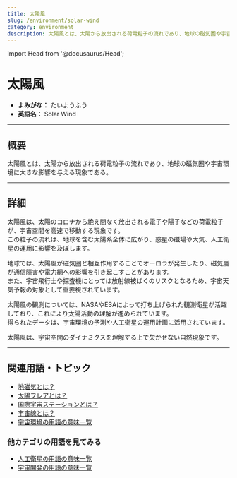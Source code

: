 ```yaml
---
title: 太陽風
slug: /environment/solar-wind
category: environment
description: 太陽風とは、太陽から放出される荷電粒子の流れであり、地球の磁気圏や宇宙環境に大きな影響を与える。
---
```


import Head from '@docusaurus/Head';

<Head>
  <script type="application/ld+json">
    {`{
      "@context": "https://schema.org",
      "@type": "DefinedTerm",
      "name": "太陽風",
      "inDefinedTermSet": "https://www.space-portal.org",
      "termCode": "environment/solar-wind",
      "description": "太陽風とは、太陽から放出される荷電粒子の流れであり、地球の磁気圏や宇宙環境に大きな影響を与える。",
      "url": "https://www.space-portal.org/docs/environment/solar-wind"
    }`}
  </script>
</Head>

# 太陽風

- **よみがな：** たいようふう  
- **英語名：** Solar Wind  

---

## 概要

太陽風とは、太陽から放出される荷電粒子の流れであり、地球の磁気圏や宇宙環境に大きな影響を与える現象である。

---

## 詳細

太陽風は、太陽のコロナから絶え間なく放出される電子や陽子などの荷電粒子が、宇宙空間を高速で移動する現象です。  
この粒子の流れは、地球を含む太陽系全体に広がり、惑星の磁場や大気、人工衛星の運用に影響を及ぼします。  

地球では、太陽風が磁気圏と相互作用することでオーロラが発生したり、磁気嵐が通信障害や電力網への影響を引き起こすことがあります。  
また、宇宙飛行士や探査機にとっては放射線被ばくのリスクとなるため、宇宙天気予報の対象として重要視されています。  

太陽風の観測については、NASAやESAによって打ち上げられた観測衛星が活躍しており、これにより太陽活動の理解が進められています。  
得られたデータは、宇宙環境の予測や人工衛星の運用計画に活用されています。  

太陽風は、宇宙空間のダイナミクスを理解する上で欠かせない自然現象です。

---

## 関連用語・トピック

- [地磁気とは？](/docs/environment/geomagnetic-field)
- [太陽フレアとは？](/docs/environment/solar-flare)
- [国際宇宙ステーションとは？](/docs/satellite/index/iss)
- [宇宙線とは？](/docs/environment/cosmic-rays)
- [宇宙環境の用語の意味一覧](/docs/category/environment)

### 他カテゴリの用語を見てみる
- [人工衛星の用語の意味一覧](/docs/category/satellite)
- [宇宙開発の用語の意味一覧](/docs/category/glossary)
